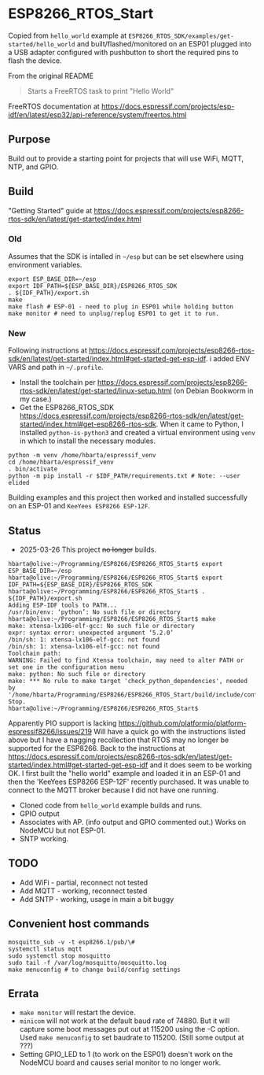 # ESP8266_RTOS_Start

Copied from `hello_world` example at `ESP8266_RTOS_SDK/examples/get-started/hello_world` and built/flashed/monitored on an ESP01 plugged into a USB adapter configured with pushbutton to short the required pins to flash the device.

From the original README

>Starts a FreeRTOS task to print "Hello World"

FreeRTOS documentation at <https://docs.espressif.com/projects/esp-idf/en/latest/esp32/api-reference/system/freertos.html>

## Purpose

Build out to provide a starting point for projects that will use WiFi, MQTT, NTP, and GPIO.

## Build

"Getting Started" guide at <https://docs.espressif.com/projects/esp8266-rtos-sdk/en/latest/get-started/index.html>

### Old

Assumes that the SDK is intalled in `~/esp` but can be set elsewhere using environment variables.

```text
export ESP_BASE_DIR=~/esp
export IDF_PATH=${ESP_BASE_DIR}/ESP8266_RTOS_SDK
. ${IDF_PATH}/export.sh
make
make flash # ESP-01 - need to plug in ESP01 while holding button
make monitor # need to unplug/replug ESP01 to get it to run.
```

### New

Following instructions at <https://docs.espressif.com/projects/esp8266-rtos-sdk/en/latest/get-started/index.html#get-started-get-esp-idf>. i added ENV VARS and path in `~/.profile`.

* Install the toolchain per <https://docs.espressif.com/projects/esp8266-rtos-sdk/en/latest/get-started/linux-setup.html> (on Debian Bookworm in my case.)
* Get the ESP8266_RTOS_SDK <https://docs.espressif.com/projects/esp8266-rtos-sdk/en/latest/get-started/index.html#get-esp8266-rtos-sdk>. When it came to Python, I installed `python-is-python3` and created a virtual environment using `venv` in which to install the necessary modules.

```text
python -m venv /home/hbarta/espressif_venv
cd /home/hbarta/espressif_venv
. bin/activate
python -m pip install -r $IDF_PATH/requirements.txt # Note: --user elided
```

Building examples and this project then worked and installed successfully on an ESP-01 and `KeeYees ESP8266 ESP-12F`.

## Status

* 2025-03-26 This project <s>no longer</s> builds. 

```text
hbarta@olive:~/Programming/ESP8266/ESP8266_RTOS_Start$ export ESP_BASE_DIR=~/esp
hbarta@olive:~/Programming/ESP8266/ESP8266_RTOS_Start$ export IDF_PATH=${ESP_BASE_DIR}/ESP8266_RTOS_SDK
hbarta@olive:~/Programming/ESP8266/ESP8266_RTOS_Start$ . ${IDF_PATH}/export.sh
Adding ESP-IDF tools to PATH...
/usr/bin/env: ‘python’: No such file or directory
hbarta@olive:~/Programming/ESP8266/ESP8266_RTOS_Start$ make
make: xtensa-lx106-elf-gcc: No such file or directory
expr: syntax error: unexpected argument ‘5.2.0’
/bin/sh: 1: xtensa-lx106-elf-gcc: not found
/bin/sh: 1: xtensa-lx106-elf-gcc: not found
Toolchain path: 
WARNING: Failed to find Xtensa toolchain, may need to alter PATH or set one in the configuration menu
make: python: No such file or directory
make: *** No rule to make target 'check_python_dependencies', needed by '/home/hbarta/Programming/ESP8266/ESP8266_RTOS_Start/build/include/config/auto.conf'.  Stop.
hbarta@olive:~/Programming/ESP8266/ESP8266_RTOS_Start$
```

Apparently PIO support is lacking <https://github.com/platformio/platform-espressif8266/issues/219> Will have a quick go with the instructions listed above but I have a nagging recollection that RTOS may no longer be supported for the ESP8266. Back to the instructions at <https://docs.espressif.com/projects/esp8266-rtos-sdk/en/latest/get-started/index.html#get-started-get-esp-idf> and it does seem to be working OK. I first built the "hello world" example and loaded it in an ESP-01 and then the 'KeeYees ESP8266 ESP-12F' recently purchased. It was unable to connect to the MQTT broker because I did not have one running.

* Cloned code from `hello_world` example builds and runs.
* GPIO output
* Associates with AP. (info output and GPIO commented out.) Works on NodeMCU but not ESP-01.
* SNTP working.

## TODO

* Add WiFi - partial, reconnect not tested
* Add MQTT - working, reconnect tested
* Add SNTP - working, usage in main a bit buggy

## Convenient host commands

```text
mosquitto_sub -v -t esp8266.1/pub/\#
systemctl status mqtt
sudo systemctl stop mosquitto
sudo tail -f /var/log/mosquitto/mosquitto.log
make menuconfig # to change build/config settings
```

## Errata

* `make monitor` will restart the device.
* `minicom` will not work at the default baud rate of 74880. But it will capture some boot messages put out at 115200 using the -C option. Used `make menuconfig` to set baudrate to 115200. (Still some output at ???)
* Setting GPIO_LED to 1 (to work on the ESP01) doesn't work on the NodeMCU board and causes serial monitor to no longer work.
